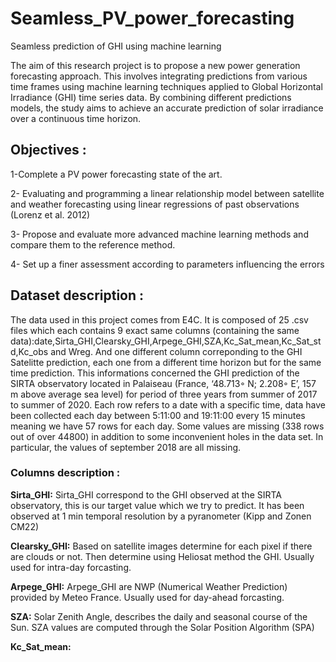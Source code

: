 # Seamless_PV_power_forecasting
Seamless prediction of GHI using machine learning

The aim of this research project is to propose a new power generation forecasting approach. This involves integrating predictions from various time frames using machine learning techniques applied to Global Horizontal Irradiance (GHI) time series data. By combining different predictions models, the study aims to achieve an accurate prediction of solar irradiance over a continuous time horizon.


## Objectives :

1-Complete a PV power forecasting state of the art.

2- Evaluating and programming  a linear relationship model between satellite and weather forecasting using linear regressions of past observations (Lorenz et al. 2012)

3- Propose and evaluate more advanced machine learning methods and compare them to the reference method.

4- Set up a finer assessment according to parameters influencing the errors

## Dataset description :
The data used in this project comes from E4C. It is composed of 25 .csv files which each contains 9 exact same columns (containing the same data):date,Sirta_GHI,Clearsky_GHI,Arpege_GHI,SZA,Kc_Sat_mean,Kc_Sat_std,Kc_obs and Wreg. And one different column correponding to the GHI Satelitte prediction, each one from a different time horizon but for the same time prediction. 
This informations concerned the GHI prediction of the SIRTA observatory located in Palaiseau (France, ‘48.713◦ N; 2.208◦ E’, 157 m above average sea level) for period of three years from summer of 2017 to summer of 2020. Each row refers to a date with a specific time, data have been collected each day between 5:11:00 and 19:11:00 every 15 minutes meaning we have 57 rows for each day.
Some values are missing (338 rows out of over 44800) in addition to some inconvenient holes in the data set. In particular, the values of september 2018 are all missing.
### Columns description :
**Sirta_GHI:** Sirta_GHI correspond to the GHI observed at the SIRTA observatory, this is our target value which we try to predict. It has been observed at 1 min temporal resolution by a pyranometer (Kipp and Zonen CM22)

**Clearsky_GHI:** Based on satellite images determine for each pixel if there are clouds or not. Then determine using Heliosat method the GHI. Usually used for intra-day forcasting.

**Arpege_GHI:** Arpege_GHI are NWP (Numerical Weather Prediction) provided by Meteo France. Usually used for day-ahead forcasting.

**SZA:** Solar Zenith Angle, describes the daily and seasonal course of the Sun. SZA values are computed through the Solar Position Algorithm
(SPA)

**Kc_Sat_mean:** 
